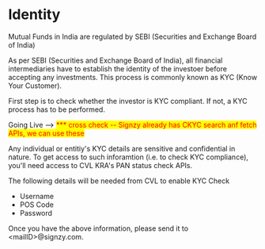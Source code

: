 # Identity

Mutual Funds in India are regulated by SEBI (Securities and Exchange Board of India)&#x20;

As per SEBI (Securities and Exchange Board of India), all financial intermediaries have to establish the identity of the investoer before accepting any investments. This process is commonly known as KYC (Know Your Customer).

First step is to check whether the investor is KYC compliant. If not, a KYC process has to be performed.&#x20;

Going Live --> <mark style="color:red;">\*\*\* cross check -- Signzy already has CKYC search anf fetch APIs, we can use these</mark>

Any individual or entitiy's KYC details are sensitive and confidential in nature. To get access to such inforamtion (i.e. to check KYC compliance), you'll need access to CVL KRA's PAN status check APIs.

The following details will be needed from CVL to enable KYC Check

* Username
* POS Code
* Password

Once you have the above information, please send it to \<mailID>@signzy.com.
